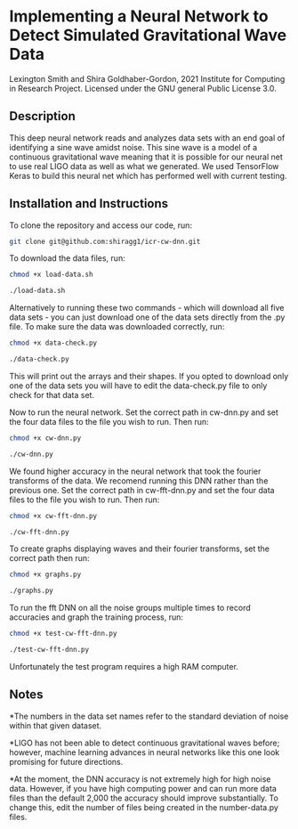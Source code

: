# Implementing a Neural Network to Detect Simulated Gravitational Wave Data
Lexington Smith and Shira Goldhaber-Gordon, 2021 Institute for Computing in Research Project. Licensed under the GNU general Public License 3.0.

## Description
This deep neural network reads and analyzes data sets with an end goal of identifying a sine wave amidst noise. This sine wave is a model of a continuous gravitational wave meaning that it is possible for our neural net to use real LIGO data as well as what we generated. We used TensorFlow Keras to build this neural net which has performed well with current testing.  


## Installation and Instructions  
To clone the repository and access our code, run:

```bash
git clone git@github.com:shiragg1/icr-cw-dnn.git
```
To download the data files, run:

```bash
chmod +x load-data.sh
```

```bash
./load-data.sh
```
Alternatively to running these two commands - which will download all five data sets - you can just download one of the data sets directly from the .py file.
To make sure the data was downloaded correctly, run:

```bash
chmod +x data-check.py
```

```bash
./data-check.py
```
This will print out the arrays and their shapes. If you opted to download only one of the data sets you will have to edit the data-check.py file to only check for that data set.

Now to run the neural network. Set the correct path in cw-dnn.py and set the four data files to the file you wish to run. Then run:

```bash
chmod +x cw-dnn.py
```

```bash
./cw-dnn.py
```
We found higher accuracy in the neural network that took the fourier transforms of the data. We recomend running this DNN rather than the previous one. Set the correct path in cw-fft-dnn.py and set the four data files to the file you wish to run. Then run:

```bash
chmod +x cw-fft-dnn.py
```

```bash
./cw-fft-dnn.py
```
To create graphs displaying waves and their fourier transforms, set the correct path then run:

```bash
chmod +x graphs.py
```

```bash
./graphs.py
```

To run the fft DNN on all the noise groups multiple times to record accuracies and graph the training process, run:

```bash
chmod +x test-cw-fft-dnn.py
```

```bash
./test-cw-fft-dnn.py
```
Unfortunately the test program requires a high RAM computer.

## Notes
*The numbers in the data set names refer to the standard deviation of noise within that given dataset.

*LIGO has not been able to detect continuous gravitational waves before; however, machine learning advances in neural networks like this one look promising for future directions.

*At the moment, the DNN accuracy is not extremely high for high noise data. However, if you have high computing power and can run more data files than the default 2,000 the accuracy should improve substantially. To change this, edit the number of files being created in the number-data.py files.

